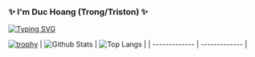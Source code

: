 ### ✨ I'm Duc Hoang (Trong/Triston) ✨
[![Typing SVG](https://readme-typing-svg.demolab.com?font=Fira+Code&pause=1000&center=true&width=435&lines=Full-Stack+Engineer;Experienced+Node.js+Developer;Experienced+React.js+Developer;Employee+of+the+year+2021+%F0%9F%A5%87)](https://git.io/typing-svg)

[![trophy](https://github-profile-trophy.vercel.app/?username=duc-hoang-161&theme=onedark)](https://github.com/ryo-ma/github-profile-trophy)
| ![Github Stats](https://github-readme-stats.vercel.app/api?username=duc-hoang-161&count_private=true&show_icons=true&include_all_commits=true&title_color=ffffff&text_color=c9cacc&icon_color=2bbc8a&bg_color=1d1f21) | ![Top Langs](https://github-readme-stats.vercel.app/api/top-langs/?username=duc-hoang-161&layout=compact&title_color=ffffff&text_color=c9cacc&icon_color=2bbc8a&bg_color=1d1f21&hide=html,css,powershell,pascal) |
| ------------- | ------------- |


